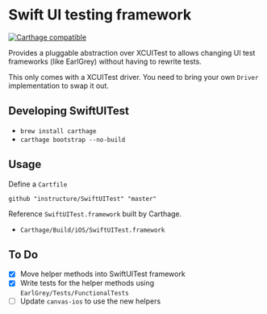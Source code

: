 # Swift UI testing framework

[![Carthage compatible](https://img.shields.io/badge/Carthage-compatible-success.svg)](https://github.com/Carthage/Carthage)

Provides a pluggable abstraction over XCUITest to allows changing UI test frameworks (like EarlGrey) without having to rewrite tests.

This only comes with a XCUITest driver. You need to bring your own `Driver` implementation to swap it out.

## Developing SwiftUITest

- `brew install carthage`
- `carthage bootstrap --no-build`

## Usage

Define a `Cartfile`

```
github "instructure/SwiftUITest" "master"
```

Reference `SwiftUITest.framework` built by Carthage.

- `Carthage/Build/iOS/SwiftUITest.framework`

## To Do

- [x] Move helper methods into SwiftUITest framework
- [x] Write tests for the helper methods using `EarlGrey/Tests/FunctionalTests`
- [ ] Update `canvas-ios` to use the new helpers
